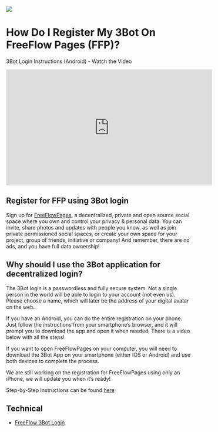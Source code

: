 ![](https://github.com/threefoldfoundation/3bot/blob/master/docs/img/3bot_ffp_login.jpg)

# How Do I Register My 3Bot On FreeFlow Pages (FFP)?


3Bot Login Instructions (Android) - Watch the Video

<iframe width="560" height="315" src="https://www.youtube.com/watch?v=gIhu79wDsbE&feature=youtu.be" frameborder="0" allow="accelerometer; autoplay; encrypted-media; gyroscope; picture-in-picture" allowfullscreen></iframe>


## Register for FFP using 3Bot login

Sign up for [FreeFlowPages](https://freeflowpages.com), a decentralized, private and open source social space where you own and control your privacy & personal data. 
You can invite, share photos and updates with people you know, as well as join private permissioned social spaces, or create your own space for your project, group of friends, initiative or company! And remember, there are no ads, and you have full data ownership!

## Why should I use the 3Bot application for decentralized login? 

The 3Bot login is a passwordless and fully secure system. Not a single person in the world will be able to login to your account (not even us). Please choose a name, which will later be the address of your digital avatar on the web.

If you have an Android, you can do the entire registration on your phone. Just follow the instructions from your smartphone’s browser, and it will prompt you to download the app and open it when needed.  There is a video below with all the steps!

If you want to open FreeFlowPages on your computer, you will need to download the 3Bot App on your smartphone (either IOS or Android) and use both devices to complete the process.

We are still working on the registration for FreeFlowPages using only an iPhone, we will update you when it’s ready!

Step-by-Step Instructions can be found [here](https://docs.google.com/document/d/1rYZTBVwfd3T6qq3uMaAj1rqRvXwTpltZXwyDgA55u7Y/edit#)


## Technical

- [FreeFlow 3Bot Login](https://github.com/freeflowpages/freeflow-threebot-login/tree/f8a1264741bf7daf6ad175ea7b9182cec2f0078c)
